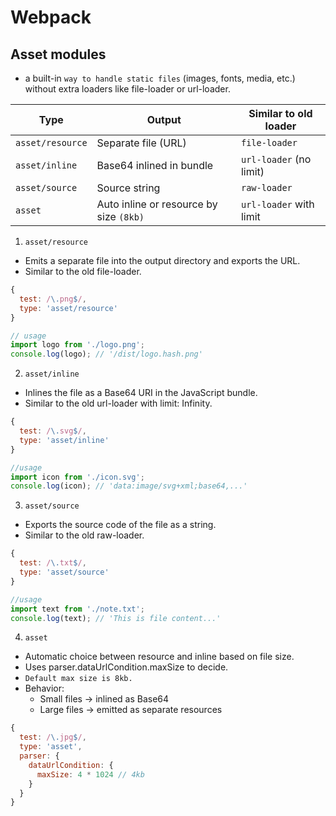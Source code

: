 # Webpack

## Asset modules

- a built-in `way to handle static files` (images, fonts, media, etc.) without extra loaders like file-loader or url-loader.

| Type             | Output                                  | Similar to old loader   |
| ---------------- | --------------------------------------- | ----------------------- |
| `asset/resource` | Separate file (URL)                     | `file-loader`           |
| `asset/inline`   | Base64 inlined in bundle                | `url-loader` (no limit) |
| `asset/source`   | Source string                           | `raw-loader`            |
| `asset`          | Auto inline or resource by size `(8kb)` | `url-loader` with limit |

1. `asset/resource`

- Emits a separate file into the output directory and exports the URL.
- Similar to the old file-loader.

```js
{
  test: /\.png$/,
  type: 'asset/resource'
}

// usage
import logo from './logo.png';
console.log(logo); // '/dist/logo.hash.png'
```

2. `asset/inline`

- Inlines the file as a Base64 URI in the JavaScript bundle.
- Similar to the old url-loader with limit: Infinity.

```js
{
  test: /\.svg$/,
  type: 'asset/inline'
}

//usage
import icon from './icon.svg';
console.log(icon); // 'data:image/svg+xml;base64,...'
```

3. `asset/source`

- Exports the source code of the file as a string.
- Similar to the old raw-loader.

```js
{
  test: /\.txt$/,
  type: 'asset/source'
}

//usage
import text from './note.txt';
console.log(text); // 'This is file content...'
```

4. `asset`

- Automatic choice between resource and inline based on file size.
- Uses parser.dataUrlCondition.maxSize to decide.
- `Default max size is 8kb.`
- Behavior:
  - Small files → inlined as Base64
  - Large files → emitted as separate resources

```js
{
  test: /\.jpg$/,
  type: 'asset',
  parser: {
    dataUrlCondition: {
      maxSize: 4 * 1024 // 4kb
    }
  }
}
```
